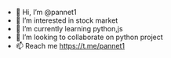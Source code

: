 - 👋 Hi, I’m @pannet1
- 👀 I’m interested in stock market
- 🌱 I’m currently learning python,js
- 💞️ I’m looking to collaborate on python project
- 📫 Reach me https://t.me/pannet1

<!---
pannet1/pannet1 is a ✨ special ✨ repository because its `README.md` (this file) appears on your GitHub profile.
You can click the Preview link to take a look at your changes.
--->
